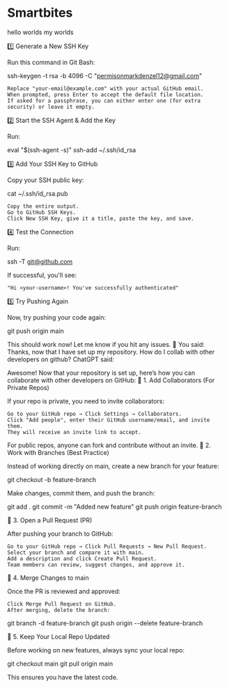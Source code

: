 # Smartbites
hello worlds my worlds

1️⃣ Generate a New SSH Key

Run this command in Git Bash:

ssh-keygen -t rsa -b 4096 -C "permisonmarkdenzel12@gmail.com"

    Replace "your-email@example.com" with your actual GitHub email.
    When prompted, press Enter to accept the default file location.
    If asked for a passphrase, you can either enter one (for extra security) or leave it empty.

2️⃣ Start the SSH Agent & Add the Key

Run:

eval "$(ssh-agent -s)"
ssh-add ~/.ssh/id_rsa

3️⃣ Add Your SSH Key to GitHub

Copy your SSH public key:

cat ~/.ssh/id_rsa.pub

    Copy the entire output.
    Go to GitHub SSH Keys.
    Click New SSH Key, give it a title, paste the key, and save.

4️⃣ Test the Connection

Run:

ssh -T git@github.com

If successful, you'll see:

    "Hi <your-username>! You've successfully authenticated"

5️⃣ Try Pushing Again

Now, try pushing your code again:

git push origin main

This should work now! Let me know if you hit any issues. 🚀
You said:
Thanks, now that I have set up my repository. How do I collab with other developers on github?
ChatGPT said:

Awesome! Now that your repository is set up, here’s how you can collaborate with other developers on GitHub:
👥 1. Add Collaborators (For Private Repos)

If your repo is private, you need to invite collaborators:

    Go to your GitHub repo → Click Settings → Collaborators.
    Click "Add people", enter their GitHub username/email, and invite them.
    They will receive an invite link to accept.

For public repos, anyone can fork and contribute without an invite.
🌿 2. Work with Branches (Best Practice)

Instead of working directly on main, create a new branch for your feature:

git checkout -b feature-branch

Make changes, commit them, and push the branch:

git add .
git commit -m "Added new feature"
git push origin feature-branch

🔄 3. Open a Pull Request (PR)

After pushing your branch to GitHub:

    Go to your GitHub repo → Click Pull Requests → New Pull Request.
    Select your branch and compare it with main.
    Add a description and click Create Pull Request.
    Team members can review, suggest changes, and approve it.

🔀 4. Merge Changes to main

Once the PR is reviewed and approved:

    Click Merge Pull Request on GitHub.
    After merging, delete the branch:

git branch -d feature-branch
git push origin --delete feature-branch

🔄 5. Keep Your Local Repo Updated

Before working on new features, always sync your local repo:

git checkout main
git pull origin main

This ensures you have the latest code.
